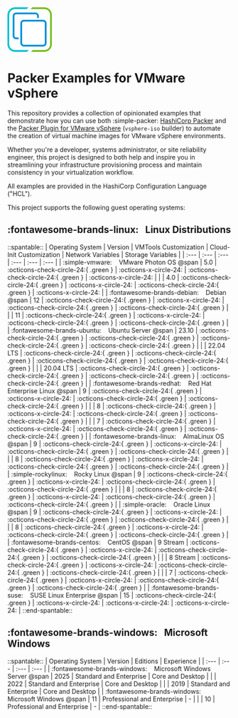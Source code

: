<!-- markdownlint-disable first-line-h1 no-inline-html -->

<img src="assets/images/icon-color.svg" alt="VMware vSphere" width="100">

# Packer Examples for VMware vSphere

This repository provides a collection of opinionated examples that demonstrate how you can use both :simple-packer: [HashiCorp Packer][packer] and the [Packer Plugin for VMware vSphere][packer-plugin-vsphere] (`vsphere-iso` builder) to automate the creation of virtual machine images for VMware vSphere environments.

Whether you're a developer, systems administrator, or site reliability engineer, this project is designed to both help and inspire you in streamlining your infrastructure provisioning process and maintain consistency in your virtualization workflow.

All examples are provided in the HashiCorp Configuration Language ("HCL").

This project supports the following guest operating systems:

## :fontawesome-brands-linux: &nbsp; Linux Distributions

::spantable::
| Operating System                                                        | Version   | VMTools Customization                | Cloud-Init Customization             | Network Variables                    | Storage Variables                    |
| :---                                                                    | :---      | :---                                 | :---                                 | :---                                 | :---                                 |
| :simple-vmware: &nbsp;&nbsp; VMware Photon OS @span                     | 5.0       | :octicons-check-circle-24:{ .green } | :octicons-x-circle-24:               | :octicons-check-circle-24:{ .green } | :octicons-x-circle-24:               |
|                                                                         | 4.0       | :octicons-check-circle-24:{ .green } | :octicons-x-circle-24:               | :octicons-check-circle-24:{ .green } | :octicons-x-circle-24:               |
| :fontawesome-brands-debian: &nbsp;&nbsp; Debian @span                   | 12        | :octicons-check-circle-24:{ .green } | :octicons-x-circle-24:               | :octicons-check-circle-24:{ .green } | :octicons-check-circle-24:{ .green } |
|                                                                         | 11        | :octicons-check-circle-24:{ .green } | :octicons-x-circle-24:               | :octicons-check-circle-24:{ .green } | :octicons-check-circle-24:{ .green } |
| :fontawesome-brands-ubuntu: &nbsp;&nbsp; Ubuntu Server @span            | 23.10     | :octicons-check-circle-24:{ .green } | :octicons-check-circle-24:{ .green } | :octicons-check-circle-24:{ .green } | :octicons-check-circle-24:{ .green } |
|                                                                         | 22.04 LTS | :octicons-check-circle-24:{ .green } | :octicons-check-circle-24:{ .green } | :octicons-check-circle-24:{ .green } | :octicons-check-circle-24:{ .green } |
|                                                                         | 20.04 LTS | :octicons-check-circle-24:{ .green } | :octicons-check-circle-24:{ .green } | :octicons-check-circle-24:{ .green } | :octicons-check-circle-24:{ .green } |
| :fontawesome-brands-redhat: &nbsp;&nbsp; Red Hat Enterprise Linux @span | 9         | :octicons-check-circle-24:{ .green } | :octicons-x-circle-24:               | :octicons-check-circle-24:{ .green } | :octicons-check-circle-24:{ .green } |
|                                                                         | 8         | :octicons-check-circle-24:{ .green } | :octicons-x-circle-24:               | :octicons-check-circle-24:{ .green } | :octicons-check-circle-24:{ .green } |
|                                                                         | 7         | :octicons-check-circle-24:{ .green } | :octicons-x-circle-24:               | :octicons-check-circle-24:{ .green } | :octicons-check-circle-24:{ .green } |
| :fontawesome-brands-linux: &nbsp;&nbsp; AlmaLinux OS @span              | 9         | :octicons-check-circle-24:{ .green } | :octicons-x-circle-24:               | :octicons-check-circle-24:{ .green } | :octicons-check-circle-24:{ .green } |
|                                                                         | 8         | :octicons-check-circle-24:{ .green } | :octicons-x-circle-24:               | :octicons-check-circle-24:{ .green } | :octicons-check-circle-24:{ .green } |
| :simple-rockylinux: &nbsp;&nbsp; Rocky Linux @span                      | 9         | :octicons-check-circle-24:{ .green } | :octicons-x-circle-24:               | :octicons-check-circle-24:{ .green } | :octicons-check-circle-24:{ .green } |
|                                                                         | 8         | :octicons-check-circle-24:{ .green } | :octicons-x-circle-24:               | :octicons-check-circle-24:{ .green } | :octicons-check-circle-24:{ .green } |
| :simple-oracle: &nbsp;&nbsp; Oracle Linux @span                         | 9         | :octicons-check-circle-24:{ .green } | :octicons-x-circle-24:               | :octicons-check-circle-24:{ .green } | :octicons-check-circle-24:{ .green } |
|                                                                         | 8         | :octicons-check-circle-24:{ .green } | :octicons-x-circle-24:               | :octicons-check-circle-24:{ .green } | :octicons-check-circle-24:{ .green } |
| :fontawesome-brands-centos: &nbsp;&nbsp; CentOS @span                   | 9 Stream  | :octicons-check-circle-24:{ .green } | :octicons-x-circle-24:               | :octicons-check-circle-24:{ .green } | :octicons-check-circle-24:{ .green } |
|                                                                         | 8 Stream  | :octicons-check-circle-24:{ .green } | :octicons-x-circle-24:               | :octicons-check-circle-24:{ .green } | :octicons-check-circle-24:{ .green } |
|                                                                         | 7         | :octicons-check-circle-24:{ .green } | :octicons-x-circle-24:               | :octicons-check-circle-24:{ .green } | :octicons-check-circle-24:{ .green } |
| :fontawesome-brands-suse: &nbsp;&nbsp; SUSE Linux Enterprise @span      | 15        | :octicons-check-circle-24:{ .green } | :octicons-x-circle-24:               | :octicons-x-circle-24:               | :octicons-x-circle-24:               |
::end-spantable::

## :fontawesome-brands-windows: &nbsp; Microsoft Windows

::spantable::
| Operating System                                                         | Version | Editions                    | Experience       |
| :---                                                                     | :---    | :---                        | :---             |
| :fontawesome-brands-windows: &nbsp;&nbsp; Microsoft Windows Server @span | 2025    | Standard and Enterprise     | Core and Desktop |
|                                                                          | 2022    | Standard and Enterprise     | Core and Desktop |
|                                                                          | 2019    | Standard and Enterprise     | Core and Desktop |
| :fontawesome-brands-windows: &nbsp;&nbsp; Microsoft Windows @span        | 11      | Professional and Enterprise | -                |
|                                                                          | 10      | Professional and Enterprise | -                |
::end-spantable::

[//]: Links
[packer]: https://www.packer.io
[packer-plugin-vsphere]: https://developer.hashicorp.com/packer/plugins/builders/vsphere/vsphere-iso

